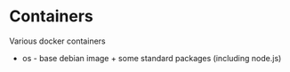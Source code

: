 # Containers

Various docker containers

* os - base debian image + some standard packages (including node.js)


